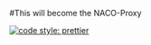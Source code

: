 #This will become the NACO-Proxy

[![code style: prettier](https://img.shields.io/badge/code_style-prettier-ff69b4.svg?style=flat-square)](https://github.com/prettier/prettier)
